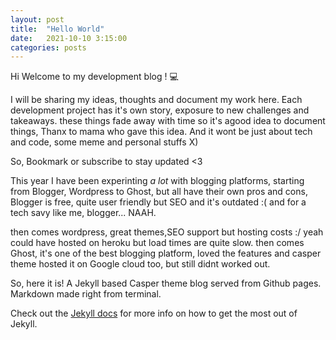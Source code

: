```yaml
---
layout: post
title:  "Hello World"
date:   2021-10-10 3:15:00
categories: posts
---
```


Hi Welcome to my development blog ! :computer:

I will be sharing my ideas, thoughts and document my work here.
Each development project has it's own story, exposure to new challenges and takeaways. these things fade away with time so it's agood idea to document things, Thanx to mama who gave this idea.
And it wont be just about tech and code, some meme and personal stuffs X)

So, Bookmark or subscribe to stay updated <3

This year I have been experinting *a lot* with blogging platforms, starting from Blogger, Wordpress to Ghost, but all have their own pros and cons, Blogger is free, quite user friendly but SEO and it's outdated :( and for a tech savy like me, blogger... NAAH.

then comes wordpress, great themes,SEO support but hosting costs :/ yeah could have hosted on heroku but load times are quite slow.
then comes Ghost, it's one of the best blogging platform, loved the features and casper theme hosted it on Google cloud too, but still didnt worked out.

So, here it is!  A Jekyll based Casper theme blog served from Github pages. Markdown made right from terminal.

Check out the [Jekyll docs][jekyll] for more info on how to get the most out of Jekyll.

[jekyll]:    http://jekyllrb.com/docs
